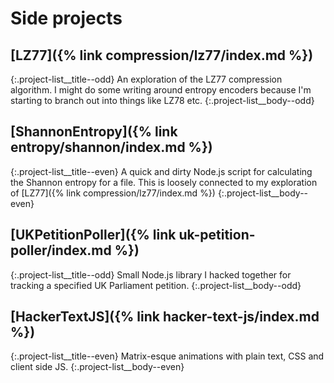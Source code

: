 # Side projects

## [LZ77]({% link compression/lz77/index.md %})
{:.project-list__title--odd}
An exploration of the LZ77 compression algorithm. I might do some writing around entropy encoders because I'm starting to branch out into things like LZ78 etc.
{:.project-list__body--odd}

## [ShannonEntropy]({% link entropy/shannon/index.md %})
{:.project-list__title--even}
A quick and dirty Node.js script for calculating the Shannon entropy for a file. This is loosely connected to my exploration of [LZ77]({% link compression/lz77/index.md %})
{:.project-list__body--even}

## [UKPetitionPoller]({% link uk-petition-poller/index.md %})
{:.project-list__title--odd}
Small Node.js library I hacked together for tracking a specified UK Parliament petition.
{:.project-list__body--odd}

## [HackerTextJS]({% link hacker-text-js/index.md %})
{:.project-list__title--even}
Matrix-esque animations with plain text, CSS and client side JS.
{:.project-list__body--even}
